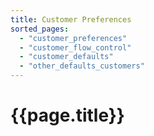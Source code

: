 ```yaml
---
title: Customer Preferences
sorted_pages:
  - "customer_preferences"
  - "customer_flow_control"
  - "customer_defaults"
  - "other_defaults_customers"
---
```

# {{page.title}}
